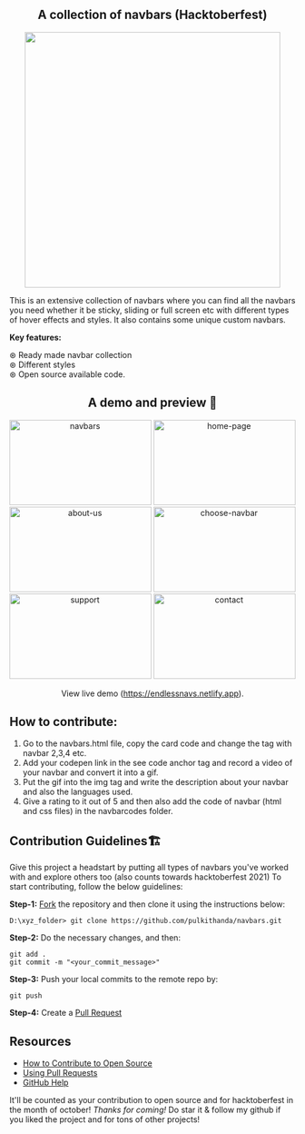 <h2 align="center"> A collection of navbars (Hacktoberfest) </h2>

<p align="center">
<img src="https://media.discordapp.net/attachments/740980907414126696/895693462077341716/dev_focus_nav.png?width=906&height=590" alt="" width="450px"/>
</p>

<p>
This is an extensive collection of navbars where you can find all the navbars you need whether it be sticky, sliding or full screen etc with different types of hover
effects and styles. It also contains some unique custom navbars. <br>

**Key features:**

⊛ Ready made navbar collection <br> 
⊛ Different styles <br> 
⊛ Open source available code. 
</p>

<div align="center"><h2 align="center"> A demo and preview 🎥 </h2>
<img src="https://media.discordapp.net/attachments/791743706402652170/896244746727591936/unknown.png?width=981&height=591" width="250" height="150" alt="navbars">
<img src="https://media.discordapp.net/attachments/791743706402652170/896244816847978526/unknown.png?width=1156&height=590" width="250" height="150" alt="home-page">
<img src="https://media.discordapp.net/attachments/791743706402652170/896244885240295425/unknown.png?width=1254&height=590" width="250" height="150" alt="about-us">
<img src="https://media.discordapp.net/attachments/791743706402652170/896244935584530432/unknown.png?width=1186&height=590" width="250" height="150" alt="choose-navbar">
<img src="https://media.discordapp.net/attachments/791743706402652170/896244985471578183/unknown.png?width=1148&height=590" width="250" height="150" alt="support">
<img src="https://media.discordapp.net/attachments/791743706402652170/896245034297458698/unknown.png?width=1158&height=590" width="250" height="150" alt="contact">
<p align="center"> View live demo (<a href="https://endlessnavs.netlify.app">https://endlessnavs.netlify.app</a>).</div>

## How to contribute:

1. Go to the navbars.html file, copy the card code and change the tag with navbar 2,3,4 etc.
2. Add your codepen link in the see code anchor tag and record a video of your navbar and convert it into a gif.
3. Put the gif into the img tag and write the description about your navbar and also the languages used.
4. Give a rating to it out of 5 and then also add the code of navbar (html and css files) in the navbarcodes folder.

## Contribution Guidelines🏗

Give this project a headstart by putting all types of navbars you've worked with and explore others too (also counts towards hacktoberfest 2021)
To start contributing, follow the below guidelines:

**Step-1:**
  [Fork](https://docs.github.com/en/get-started/quickstart/fork-a-repo) the repository and then clone it using the instructions below:
```
D:\xyz_folder> git clone https://github.com/pulkithanda/navbars.git
```
**Step-2:**
  Do the necessary changes, and then:
```
git add .
git commit -m "<your_commit_message>"
```
**Step-3:**
  Push your local commits to the remote repo by:
```
git push
```
**Step-4:**
  Create a [Pull Request](https://help.github.com/en/github/collaborating-with-issues-and-pull-requests/creating-a-pull-request)

## Resources

- [How to Contribute to Open Source](https://opensource.guide/how-to-contribute/)
- [Using Pull Requests](https://help.github.com/articles/about-pull-requests/)
- [GitHub Help](https://help.github.com)

It'll be counted as your contribution to open source and for hacktoberfest in the month of october! <i>Thanks for coming!</i> 
Do star it & follow my github if you liked the project and for tons of other projects!
